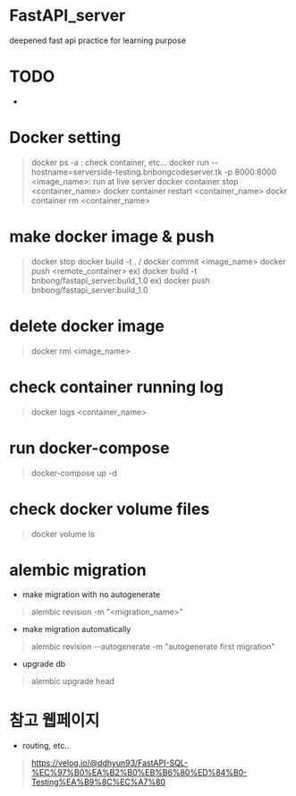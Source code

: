 # FastAPI_server
deepened fast api practice for learning purpose

# TODO
 - 

# Docker setting
 > docker ps -a : check container, etc...
 > docker run --hostname=serverside-testing.bnbongcodeserver.tk -p 8000:8000 <image_name>: run at live server
 > docker container stop <container_name>
 > docker container restart <container_name>
 > dockr container rm <container_name>

# make docker image & push
 > docker stop <container>
 > docker build -t <tag> . / docker commit <container> <image_name>
 > docker push <remote_container>
 ex) docker build -t bnbong/fastapi_server:build_1.0
 ex) docker push bnbong/fastapi_server:build_1.0

# delete docker image
 > docker rmi <image_name>

# check container running log
 > docker logs <container_name>

# run docker-compose
 > docker-compose up -d 

# check docker volume files
 > docker volume ls

# alembic migration
 - make migration with no autogenerate
 > alembic revision -m "<migration_name>"

 - make migration automatically
 > alembic  revision  --autogenerate  -m  "autogenerate  first  migration"

 - upgrade db
 > alembic upgrade head

# 참고 웹페이지
 - routing, etc..
 > https://velog.io/@ddhyun93/FastAPI-SQL-%EC%97%B0%EA%B2%B0%EB%B6%80%ED%84%B0-Testing%EA%B9%8C%EC%A7%80